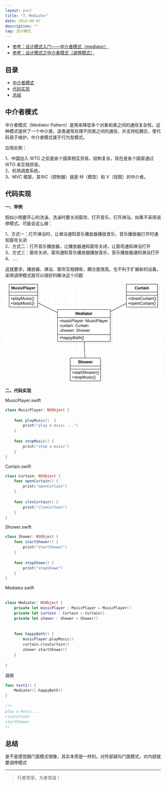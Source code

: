 ```yaml
---
layout: post
title: "7、Mediator"
date: 2014-06-07
description: ""
tag: 设计模式
---
```



- [参考：设计模式入门——中介者模式（mediator）](https://blog.csdn.net/zhen921/article/details/82316707?utm_medium=distribute.pc_relevant.none-task-blog-BlogCommendFromMachineLearnPai2-1.control&dist_request_id=&depth_1-utm_source=distribute.pc_relevant.none-task-blog-BlogCommendFromMachineLearnPai2-1.control)
- [参考：设计模式之中介者模式（调停模式）](https://blog.csdn.net/u013871439/article/details/57412690)





## 目录

* [中介者模式](#content1)
* [代码实现](#content2)
* [总结](#content4)




<!-- ************************************************ -->
## <a id="content1"></a>中介者模式

中介者模式（Mediator Pattern）是用来降低多个对象和类之间的通信复杂性。这种模式提供了一个中介类，该类通常处理不同类之间的通信，并支持松耦合，使代码易于维护。中介者模式属于行为型模式。

应用实例：    

1、中国加入 WTO 之前是各个国家相互贸易，结构复杂，现在是各个国家通过 WTO 来互相贸易。     
2、机场调度系统。     
3、MVC 框架，其中C（控制器）就是 M（模型）和 V（视图）的中介者。    


<!-- ************************************************ -->
## <a id="content2"></a>代码实现

**一、举例**

假如小明要开心的洗澡，洗澡时要关闭窗帘、打开音乐，打开淋浴。如果不采用调停模式。可能会这么做：

1、方式一：打开淋浴时，让淋浴通知音乐播放器播放音乐，音乐播放器打开时通知窗帘关闭     
2、方式二：打开音乐播放器，让播放器通知窗帘关闭，让窗帘通知淋浴打开     
3、方式三：窗帘关闭，窗帘通知音乐播放器播放音乐，音乐播放器通知淋浴打开     
4、....

这就要求，播放器、淋浴、窗帘互相拥有，耦合度很高。也不利于扩展新的设备。采用调停模式就可以很好的解决这个问题

<img src="/images/DesignPatterns/mediator.png" alt="img">

**二、代码实现**

MusicPlayer.swift

```swift
class MusicPlayer: NSObject {

    func playMusic()  {
        print("play a music ...")
    }
    
    func stopMusic() {
        print("stop a music")
    }
}
```

Curtain.swift

```swift
class Curtain: NSObject {
    func openCurtain() {
        print("openCurtain")
    }
    
    func closCurtain() {
        print("closCurtain")
    }
}
```

Shower.swift

```swift
class Shower: NSObject {
    func startShower() {
        print("startShower")
    }
    
    func stopShowe() {
        print("stopShowe")
    }
}
```

Mediator.swift

```swift

class Mediator: NSObject {
    private let musicPlayer : MusicPlayer = MusicPlayer()
    private let curtain : Curtain = Curtain()
    private let shower : Shower = Shower()
    
    
    func happyBath() {
        musicPlayer.playMusic()
        curtain.closCurtain()
        shower.startShower()
    }
    
}
```

调用

```swift
func test1() {
    Mediator().happyBath()
}

/**
play a music ...
closCurtain
startShower
*/

```

<!-- ************************************************ -->
## <a id="content4"></a>总结

是不是感觉跟门面模式很像，其实本质是一样的。对外部就叫门面模式，对内部就要调停模式




----------
>  行者常至，为者常成！


